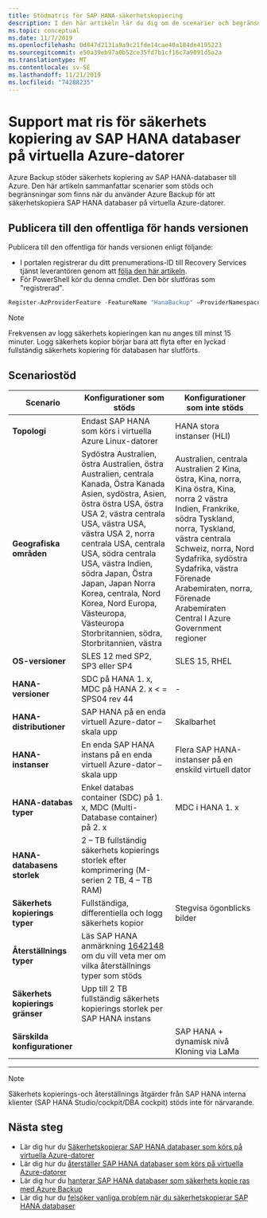 ```yaml
---
title: Stödmatris för SAP HANA-säkerhetskopiering
description: I den här artikeln lär du dig om de scenarier och begränsningar som stöds när du använder Azure Backup för att säkerhetskopiera SAP HANA databaser på virtuella Azure-datorer.
ms.topic: conceptual
ms.date: 11/7/2019
ms.openlocfilehash: 0d847d2131a9a9c21fde14cae40a184de4195223
ms.sourcegitcommit: e50a39eb97a0b52ce35fd7b1cf16c7a9091d5a2a
ms.translationtype: MT
ms.contentlocale: sv-SE
ms.lasthandoff: 11/21/2019
ms.locfileid: "74288235"
---
```

# <a name="support-matrix-for-backup-of-sap-hana-databases-on-azure-vms"></a>Support mat ris för säkerhets kopiering av SAP HANA databaser på virtuella Azure-datorer

Azure Backup stöder säkerhets kopiering av SAP HANA-databaser till Azure. Den här artikeln sammanfattar scenarier som stöds och begränsningar som finns när du använder Azure Backup för att säkerhetskopiera SAP HANA databaser på virtuella Azure-datorer.

## <a name="onboard-to-the-public-preview"></a>Publicera till den offentliga för hands versionen

Publicera till den offentliga för hands versionen enligt följande:

* I portalen registrerar du ditt prenumerations-ID till Recovery Services tjänst leverantören genom att [följa den här artikeln](https://docs.microsoft.com/azure/azure-resource-manager/resource-manager-register-provider-errors#solution-3---azure-portal).
* För PowerShell kör du denna cmdlet. Den bör slutföras som "registrerad".

```PowerShell
Register-AzProviderFeature -FeatureName "HanaBackup" –ProviderNamespace Microsoft.RecoveryServices
```

> [!NOTE]
> Frekvensen av logg säkerhets kopieringen kan nu anges till minst 15 minuter. Logg säkerhets kopior börjar bara att flyta efter en lyckad fullständig säkerhets kopiering för databasen har slutförts.

## <a name="scenario-support"></a>Scenariostöd

| **Scenario**               | **Konfigurationer som stöds**                                | **Konfigurationer som inte stöds**                              |
| -------------------------- | ------------------------------------------------------------ | ------------------------------------------------------------ |
| **Topologi**               | Endast SAP HANA som körs i virtuella Azure Linux-datorer                    | HANA stora instanser (HLI)                                   |
| **Geografiska områden**                   | Sydöstra Australien, östra Australien, östra Australien, centrala Kanada, Östra Kanada Asien, sydöstra, Asien, östra östra USA, östra USA 2, västra centrala USA, västra USA, västra USA 2, norra centrala USA, centrala USA, södra centrala USA, västra Indien, södra Japan, Östra Japan, Japan Norra Korea, centrala, Nord Korea, Nord Europa, Västeuropa, Västeuropa Storbritannien, södra, Storbritannien, västra | Australien, centrala Australien 2 Kina, östra, Kina, norra, Kina östra, Kina, norra 2 västra Indien, Frankrike, södra Tyskland, norra, Tyskland, västra centrala Schweiz, norra, Nord Sydafrika, sydöstra Sydafrika, västra Förenade Arabemiraten, norra, Förenade Arabemiraten Central l Azure Government regioner |
| **OS-versioner**            | SLES 12 med SP2, SP3 eller SP4           | SLES 15, RHEL                                                |
| **HANA-versioner**          | SDC på HANA 1. x, MDC på HANA 2. x < = SPS04 rev 44           | -                                                            |
| **HANA-distributioner**       | SAP HANA på en enda virtuell Azure-dator – skala upp               | Skalbarhet                                                    |
| **HANA-instanser**         | En enda SAP HANA instans på en enda virtuell Azure-dator – skala upp | Flera SAP HANA-instanser på en enskild virtuell dator                  |
| **HANA-databas typer**    | Enkel databas container (SDC) på 1. x, MDC (Multi-Database container) på 2. x | MDC i HANA 1. x                                              |
| **HANA-databasens storlek**     | 2 – TB fullständig säkerhets kopierings storlek efter komprimering (M-serien 2 TB, 4 – TB RAM) |                                                              |
| **Säkerhets kopierings typer**           | Fullständiga, differentiella och logg säkerhets kopior                           | Stegvisa ögonblicks bilder                                       |
| **Återställnings typer**          | Läs SAP HANA anmärkning [1642148](https://launchpad.support.sap.com/#/notes/1642148) om du vill veta mer om vilka återställnings typer som stöds |                                                              |
| **Säkerhets kopierings gränser**          | Upp till 2 TB fullständig säkerhets kopierings storlek per SAP HANA instans  |                                                              |
| **Särskilda konfigurationer** |                                                              | SAP HANA + dynamisk nivå <br>  Kloning via LaMa            |

------

> [!NOTE]
> Säkerhets kopierings-och återställnings åtgärder från SAP HANA interna klienter (SAP HANA Studio/cockpit/DBA cockpit) stöds inte för närvarande.



## <a name="next-steps"></a>Nästa steg

* Lär dig hur du [Säkerhetskopierar SAP HANA databaser som körs på virtuella Azure-datorer](https://docs.microsoft.com/azure/backup/backup-azure-sap-hana-database)
* Lär dig hur du [återställer SAP HANA databaser som körs på virtuella Azure-datorer](https://docs.microsoft.com/azure/backup/sap-hana-db-restore)
* Lär dig hur du [hanterar SAP HANA databaser som säkerhets kopie ras med Azure Backup](sap-hana-db-manage.md)
* Lär dig hur du [felsöker vanliga problem när du säkerhetskopierar SAP HANA databaser](https://docs.microsoft.com/azure/backup/backup-azure-sap-hana-database-troubleshoot)
